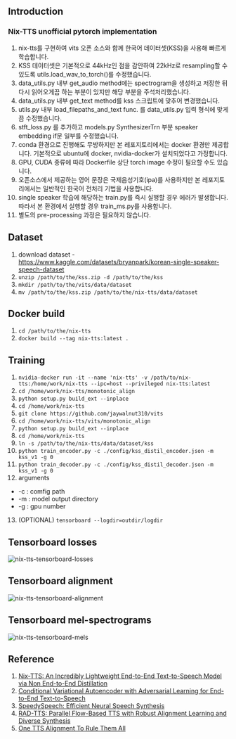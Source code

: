 ## Introduction
### Nix-TTS unofficial pytorch implementation
1. nix-tts를 구현하여 vits 오픈 소스와 함께 한국어 데이터셋(KSS)을 사용해 빠르게 학습합니다.
2. KSS 데이터셋은 기본적으로 44kHz인 점을 감안하여 22kHz로 resampling할 수 있도록 utils.load_wav_to_torch()를 수정했습니다.
3. data_utils.py 내부 get_audio method에는 spectrogram을 생성하고 저장한 뒤 다시 읽어오게끔 하는 부분이 있지만 해당 부분을 주석처리했습니다.
4. data_utils.py 내부 get_text method를 kss 스크립트에 맞추어 변경했습니다.
5. utils.py 내부 load_filepaths_and_text func. 를 data_utils.py 입력 형식에 맞게끔 수정했습니다.
6. stft_loss.py 를 추가하고 models.py SynthesizerTrn 부분 speaker embedding if문 일부를 수정했습니다.
7. conda 환경으로 진행해도 무방하지만 본 레포지토리에서는 docker 환경만 제공합니다. 기본적으로 ubuntu에 docker, nvidia-docker가 설치되었다고 가정합니다.
8. GPU, CUDA 종류에 따라 Dockerfile 상단 torch image 수정이 필요할 수도 있습니다.
9. 오픈소스에서 제공하는 영어 문장은 국제음성기호(ipa)를 사용하지만 본 레포지토리에서는 일반적인 한국어 전처리 기법을 사용합니다.
10. single speaker 학습에 해당하는 train.py를 즉시 실행할 경우 에러가 발생합니다. 따라서 본 환경에서 실행할 경우 train_ms.py를 사용합니다.
11. 별도의 pre-processing 과정은 필요하지 않습니다.


## Dataset
1. download dataset - https://www.kaggle.com/datasets/bryanpark/korean-single-speaker-speech-dataset
2. `unzip /path/to/the/kss.zip -d /path/to/the/kss`
3. `mkdir /path/to/the/vits/data/dataset`
4. `mv /path/to/the/kss.zip /path/to/the/nix-tts/data/dataset`

## Docker build
1. `cd /path/to/the/nix-tts`
2. `docker build --tag nix-tts:latest .`

## Training
1. `nvidia-docker run -it --name 'nix-tts' -v /path/to/nix-tts:/home/work/nix-tts --ipc=host --privileged nix-tts:latest`
2. `cd /home/work/nix-tts/monotonic_align`
3. `python setup.py build_ext --inplace`
4. `cd /home/work/nix-tts`
5. `git clone https://github.com/jaywalnut310/vits`
6. `cd /home/work/nix-tts/vits/monotonic_align`
7. `python setup.py build_ext --inplace`
8. `cd /home/work/nix-tts`
9. `ln -s /path/to/the/nix-tts/data/dataset/kss`
10. `python train_encoder.py -c ./config/kss_distil_encoder.json -m kss_v1 -g 0`
11. `python train_decoder.py -c ./config/kss_distil_decoder.json -m kss_v1 -g 0`
12. arguments
  * -c : comfig path
  * -m : model output directory
  * -g : gpu number
13. (OPTIONAL) `tensorboard --logdir=outdir/logdir`

## Tensorboard losses
![nix-tts-tensorboard-losses](https://user-images.githubusercontent.com/69423543/179240643-d0be3733-c19a-4f33-ae4a-1fa255ddd191.png)

## Tensorboard alignment
![nix-tts-tensorboard-alignment](https://user-images.githubusercontent.com/69423543/179240657-8090b2f0-1e16-43c6-9167-7e88141770e3.png)

## Tensorboard mel-spectrograms
![nix-tts-tensorboard-mels](https://user-images.githubusercontent.com/69423543/179240889-0d39f2a7-309a-4741-81fd-aa0f91203cc5.png)


## Reference
1. [Nix-TTS: An Incredibly Lightweight End-to-End Text-to-Speech Model via Non End-to-End Distillation](https://arxiv.org/abs/2203.15643)
2. [Conditional Variational Autoencoder with Adversarial Learning for End-to-End Text-to-Speech](https://arxiv.org/abs/2106.06103)
3. [SpeedySpeech: Efficient Neural Speech Synthesis](https://arxiv.org/abs/2008.03802)
4. [RAD-TTS: Parallel Flow-Based TTS with Robust Alignment Learning and Diverse Synthesis](https://openreview.net/pdf?id=0NQwnnwAORi)
5. [One TTS Alignment To Rule Them All](https://arxiv.org/pdf/2108.10447.pdf)
